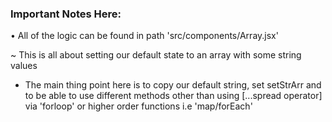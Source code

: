 ### Important Notes Here:
• All of the logic can be found in path 'src/components/Array.jsx'

~ This is all about setting our default state to an array with some string values

* The main thing point here is to copy our default string, set setStrArr and to be able to use different methods other than using [...spread operator]
via 'forloop' or higher order functions i.e 'map/forEach'